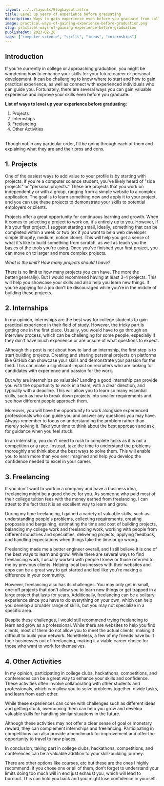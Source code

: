 ```yaml
---
layout: ../../layouts/BlogLayout.astro
title: Level up years of experience before graduating
description: Ways to gain experience even before you graduate from college as computer science student.
image: practical-ways-of-gaining-experience-before-graduation.png
slug: practical-ways-of-gaining-experience-before-graduation
publishedAt: 2023-02-26
tags: ["computer science", "skills", "ideas", "internships"]
---
```


## Introduction

If you're currently in college or approaching graduation, you might be wondering how to enhance your skills for your future career or personal development. It can be challenging to know where to start and how to gain practical experience, as well as connect with experienced individuals who can guide you. Fortunately, there are several ways you can gain valuable experience and improve your skills even before you graduate.

**List of ways to level up your experience before graduating:**

1. Projects
1. Internships
1. Freelancing
1. Other Activities

<br />
Though not in any particular order, I'll be going through each of them and explaining what they are and their pros and cons.

## 1. Projects

One of the easiest ways to add value to your profile is by starting with projects. If you're a computer science student, you've likely heard of "side projects" or "personal projects." These are projects that you work on independently or with a group, ranging from a simple website to a complex application. The goal is to learn something new and apply it to your project, and you can use these projects to demonstrate your skills to potential employers or clients.

Projects offer a great opportunity for continuous learning and growth. When it comes to selecting a project to work on, it's entirely up to you. However, if it's your first project, I suggest starting small, ideally, something that can be completed within a week or two (ex if you want to be a web developer simple Shopify, medium, notion clone). This will help you get a sense of what it's like to build something from scratch, as well as teach you the basics of the tools you're using. Once you've finished your first project, you can move on to larger and more complex projects.

_What is the limit? How many projects should I have?_

There is no limit to how many projects you can have. The more the better(generally). But I would recommend having at least 3-4 projects. This will help you showcase your skills and also help you learn new things. If you're applying for a job don't be discouraged while you're in the middle of building these projects.

## 2. Internships

In my opinion, internships are the best way for college students to gain practical experience in their field of study. However, the tricky part is getting one in the first place. Usually, you would have to go through an interview process, which can be challenging for some people, especially if they don't have much experience or are unsure of what questions to expect.

Although this post is not about how to land an internship, the first step is to start building projects. Creating and sharing personal projects on platforms like GitHub can showcase your skills and demonstrate your passion for the field. This can make a significant impact on recruiters who are looking for candidates with experience and passion for the work.

But why are internships so valuable? Landing a good internship can provide you with the opportunity to work in a team, with a clear direction, and typically with a deadline. This will allow you to learn so many essential skills, such as how to break down projects into smaller requirements and see how different people approach them.

Moreover, you will have the opportunity to work alongside experienced professionals who can guide you and answer any questions you may have. Always remember to focus on understanding the problem rather than merely solving it. Take your time to think about the best approach and ask for guidance when you feel stuck.

In an internship, you don't need to rush to complete tasks as it is not a competition or a race. Instead, take the time to understand the problems thoroughly and think about the best ways to solve them. This will enable you to learn more than you ever imagined and help you develop the confidence needed to excel in your career.

## 3. Freelancing

If you don't want to work in a company and have a business idea, freelancing might be a good choice for you. As someone who paid most of their college tuition fees with the money earned from freelancing, I can attest to the fact that it is an excellent way to learn and grow.

During my time freelancing, I gained a variety of valuable skills, such as understanding people's problems, collecting requirements, creating proposals and bargaining, estimating the time and cost of building projects, balancing my college work and freelancing work, working with people from different industries and specialties, delivering projects, applying feedback, and handling expectations when things take the time or go wrong.

Freelancing made me a better engineer overall, and I still believe it is one of the best ways to learn and grow. While there are several ways to find freelancing work, I usually worked with people I knew or those referred to me by previous clients. Helping local businesses with their websites and apps can be a great way to get started and feel like you're making a difference in your community.

However, freelancing also has its challenges. You may only get in small, one-off projects that don't allow you to learn new things or get trapped in a large project that lasts for years.
Additionally, freelancing can be a solitary experience since you have to do everything on your own, which can help you develop a broader range of skills, but you may not specialize in a specific area.

Despite these challenges, I would still recommend trying freelancing to learn and grow as a professional. While there are websites to help you find clients, most of them do not allow you to meet the actual clients, making it difficult to build your network. Nonetheless, a few of my friends have built their businesses out of freelancing, making it a viable career choice for those who want to work for themselves.

## 4. Other Activities

In my opinion, participating in college clubs, hackathons, competitions, and conferences can be a great way to enhance your skills and confidence. These activities often involve collaborating with other students and professionals, which can allow you to solve problems together, divide tasks, and learn from each other.

While these experiences can come with challenges such as different ideas and getting stuck, overcoming them can help you grow and develop valuable skills for handling similar situations in the future.

Although these activities may not offer a clear sense of goal or monetary reward, they can complement internships and freelancing. Participating in competitions can also provide a benchmark for improvement and offer the opportunity to travel to new places.

In conclusion, taking part in college clubs, hackathons, competitions, and conferences can be a valuable addition to your skill-building journey.

There are other options like courses, etc but these are the ones I highly recommend. If you chose one or all of them, don't forget to understand your limits doing too much will in end just exhaust you, which will lead to burnout. This can hold you back and you might lose confidence in yourself.

